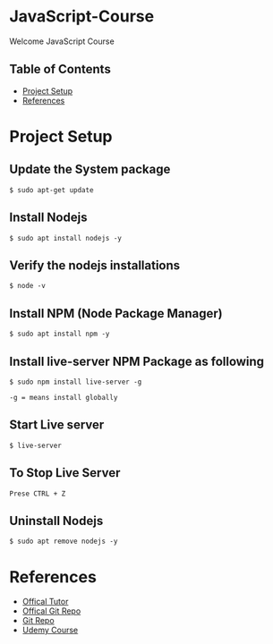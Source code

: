 # JavaScript-Course

Welcome JavaScript Course

## Table of Contents

- [Project Setup](#about)
- [References](#features)

# Project Setup

## Update the System package

    $ sudo apt-get update

## Install Nodejs

    $ sudo apt install nodejs -y

## Verify the nodejs installations

    $ node -v

## Install NPM (Node Package Manager)

    $ sudo apt install npm -y

## Install live-server NPM Package as following

    $ sudo npm install live-server -g

    -g = means install globally

## Start Live server

    $ live-server

## To Stop Live Server

    Prese CTRL + Z

## Uninstall Nodejs

    $ sudo apt remove nodejs -y

# References

- [Offical Tutor](https://jonas.io/)
- [Offical Git Repo](https://github.com/jonasschmedtmann/complete-javascript-course)
- [Git Repo](https://github.com/techhubme/JavaScript-Course.git)
- [Udemy Course](https://www.udemy.com/course/the-complete-javascript-course/)
